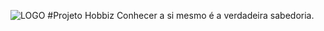 ![LOGO](https://user-images.githubusercontent.com/111136582/200111673-5e9baa97-4a15-4df4-bd32-20469593e43f.png)
#Projeto Hobbiz
Conhecer a si mesmo é a verdadeira sabedoria.


